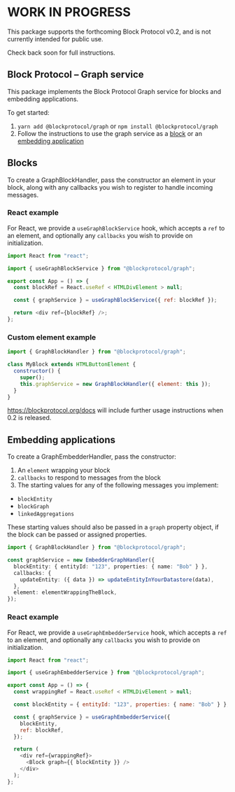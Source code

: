# WORK IN PROGRESS

This package supports the forthcoming Block Protocol v0.2, and is not currently intended for public use.

Check back soon for full instructions.

## Block Protocol – Graph service

This package implements the Block Protocol Graph service for blocks and embedding applications.

To get started:

1.  `yarn add @blockprotocol/graph` or `npm install @blockprotocol/graph`
1.  Follow the instructions to use the graph service as a [block](#blocks) or an [embedding application](#embedding-applications)

## Blocks

To create a GraphBlockHandler, pass the constructor an element in your block, along with any callbacks you wish to register to handle incoming messages.

### React example

For React, we provide a `useGraphBlockService` hook, which accepts a `ref` to an element, and optionally any `callbacks` you wish to provide on initialization.

```javascript
import React from "react";

import { useGraphBlockService } from "@blockprotocol/graph";

export const App = () => {
  const blockRef = React.useRef < HTMLDivElement > null;

  const { graphService } = useGraphBlockService({ ref: blockRef });

  return <div ref={blockRef} />;
};
```

### Custom element example

```javascript
import { GraphBlockHandler } from "@blockprotocol/graph";

class MyBlock extends HTMLButtonElement {
  constructor() {
    super();
    this.graphService = new GraphBlockHandler({ element: this });
  }
}
```

https://blockprotocol.org/docs will include further usage instructions when 0.2 is released.

## Embedding applications

To create a GraphEmbedderHandler, pass the constructor:

1.  An `element` wrapping your block
1.  `callbacks` to respond to messages from the block
1.  The starting values for any of the following messages you implement:

- `blockEntity`
- `blockGraph`
- `linkedAggregations`

These starting values should also be passed in a `graph` property object, if the block can be passed or assigned properties.

```typescript
import { GraphBlockHandler } from "@blockprotocol/graph";

const graphService = new EmbedderGraphHandler({
  blockEntity: { entityId: "123", properties: { name: "Bob" } },
  callbacks: {
    updateEntity: ({ data }) => updateEntityInYourDatastore(data),
  },
  element: elementWrappingTheBlock,
});
```

### React example

For React, we provide a `useGraphEmbedderService` hook, which accepts a `ref` to an element, and optionally any `callbacks` you wish to provide on initialization.

```javascript
import React from "react";

import { useGraphEmbedderService } from "@blockprotocol/graph";

export const App = () => {
  const wrappingRef = React.useRef < HTMLDivElement > null;

  const blockEntity = { entityId: "123", properties: { name: "Bob" } };

  const { graphService } = useGraphEmbedderService({
    blockEntity,
    ref: blockRef,
  });

  return (
    <div ref={wrappingRef}>
      <Block graph={{ blockEntity }} />
    </div>
  );
};
```
